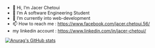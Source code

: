 - 👋 Hi, I’m Jacer Chetoui
- 👀 I’m A software Engineering Student
- 🌱 I’m currently into web-development
- 📫 How to reach me : https://www.facebook.com/jacer.chetoui.56/
- my linkedin account : https://www.linkedin.com/in/jacer-chetoui/

[![Anurag's GitHub stats](https://github-readme-stats.vercel.app/api?username=jacerchetoui56)](https://github.com/anuraghazra/github-readme-stats)
